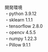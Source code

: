 開発環境<br>
・python 3.9.12<br>
・sklearn 1.1.1<br>
・tensorflow 2.8.0<br>
・opencv 4.5.5<br>
・numpy 1.22.3<br>
・Pillow 9.1.1<br>

